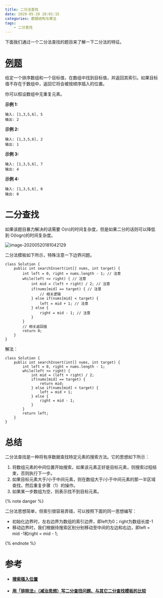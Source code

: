 ```yaml
---
title: 二分法查找
date: 2020-05-20 18:01:15
categories: 数据结构与算法
tags: 
	- 二分查找
---
```


下面我们通过一个二分法查找的题目来了解一下二分法的特征。

# [例题](https://leetcode-cn.com/problems/search-insert-position/)

给定一个排序数组和一个目标值，在数组中找到目标值，并返回其索引。如果目标值不存在于数组中，返回它将会被按顺序插入的位置。

你可以假设数组中无重复元素。

**示例 1:**

```
输入: [1,3,5,6], 5
输出: 2
```

**示例 2:**

```
输入: [1,3,5,6], 2
输出: 1
```

**示例 3:**

```
输入: [1,3,5,6], 7
输出: 4
```

**示例 4:**

```
输入: [1,3,5,6], 0
输出: 0
```

<!-- more -->

# 二分查找

如果该题目暴力解决的话需要 O(n)的时间复杂度，但是如果二分的话则可以降低到 O(logn)的时间复杂度。

![image-20200520181042129](https://yuanchangjian.github.io/cloudImage/images/20200520181043.png)

二分法模板如下所示，特殊注意一下边界问题。

```
class Solution {
    public int searchInsert(int[] nums, int target) {
        int left = 0, right = nums.length - 1; // 注意
        while(left <= right) { // 注意
            int mid = (left + right) / 2; // 注意
            if(nums[mid] == target) { // 注意
                // 相关逻辑
            } else if(nums[mid] < target) {
                left = mid + 1; // 注意
            } else {
                right = mid - 1; // 注意
            }
        }
        // 相关返回值
        return 0;
    }
}
```

解法：

```
class Solution {
    public int searchInsert(int[] nums, int target) {
        int left = 0, right = nums.length - 1;
        while(left <= right) {
            int mid = (left + right) / 2;
            if(nums[mid] == target) {
                return mid;
            } else if(nums[mid] < target) {
                left = mid + 1;
            } else {
                right = mid - 1;
            }
        }
        return left;
    }
}
```



# 总结

二分法查找是一种将有序数据查找特定元素的搜索方法。它的思想如下所示：

1. 将数组元素的中间位置开始搜索，如果该元素正好是目标元素，则搜索过程结束，否则执行下一步。
2. 如果目标元素大于/小于中间元素，则在数组大于/小于中间元素的那一半区域查找，然后重复步骤（1）的操作。
3. 如果某一步数组为空，则表示找不到目标元素。

{% note danger %} 

二分法思想简单，但索引很容易弄错，可以按照下面的同一思想编写：

* 初始化边界时，左右边界为数组的索引边界，即left为0；right为数组长度-1
* 移动边界时，我们根据待搜索区别分别移动至中间的左边和右边，即left = mid -1和right = mid - 1;

{% endnote %}



# 参考

* #### [搜索插入位置](https://leetcode-cn.com/problems/search-insert-position/)

* #### [用「排除法」（减治思想）写二分查找问题、与其它二分查找模板的比较](https://leetcode-cn.com/problems/search-insert-position/solution/te-bie-hao-yong-de-er-fen-cha-fa-fa-mo-ban-python-/)

